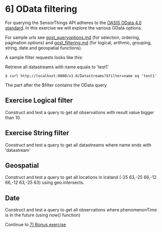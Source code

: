 # 6] OData filtering

For querying the SensorThings API adheres to the <a href="http://www.odata.org/documentation/">OASIS OData 4.0 standard</a>. In this exercise
we will explore the various OData options.

For sample urls see <a href="https://github.com/gost/docs/blob/master/gost_queryoptions.md">gost_queryoptions.md</a> (for selection, ordering, pagination options) and <a href="https://github.com/gost/docs/blob/master/gost_filtering.md">gost_filtering.md</a> (for logical, arithmic, grouping, string, date and geospatial functions).

A sample filter requests looks like this:

Retrieve all datastreams with name equals to 'test1'

```
$ curl http://localhost:8080/v1.0/Datastreams?$filter=name eq 'test1'
```

The part after the $filter contains the OData query

## Exercise Logical filter

Construct and test a query to get all observations with result value bigger than 10.

## Exercise String filter

Construct and test a query to get all datastreams where name ends with 'datastream'

## Geospatial

Construct and test a query to get all locations in Iceland (-25 63,-25 66,-12 66,-12 63,-25 63) using geo.intersects.

## Date

Construct and test a query to get all observations where phenomenonTime is in the future (using now() function)


Continue to <a href = "7_bonus_exercise.md">7) Bonus exercise</a>
